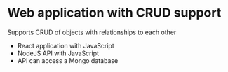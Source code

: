 # Web application with CRUD support

Supports CRUD of objects with relationships to each other
- React application with JavaScript
- NodeJS API with JavaScript
- API can access a Mongo database
